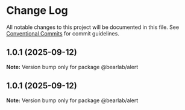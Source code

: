 # Change Log

All notable changes to this project will be documented in this file.
See [Conventional Commits](https://conventionalcommits.org) for commit guidelines.

## 1.0.1 (2025-09-12)

**Note:** Version bump only for package @bearlab/alert





## 1.0.1 (2025-09-12)

**Note:** Version bump only for package @bearlab/alert
